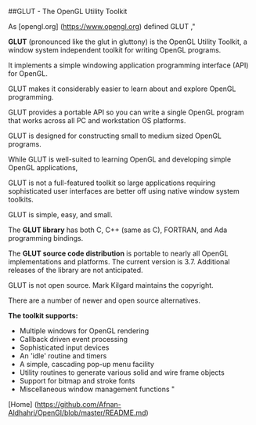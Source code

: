 

##GLUT - The OpenGL Utility Toolkit

As [opengl.org] (https://www.opengl.org) defined GLUT ,"

**GLUT** (pronounced like the glut in gluttony) is the OpenGL Utility Toolkit, a window system independent toolkit for writing OpenGL programs.

It implements a simple windowing application programming interface (API) for OpenGL.

GLUT makes it considerably easier to learn about and explore OpenGL programming.

GLUT provides a portable API so you can write a single OpenGL program that works across all PC and workstation OS platforms.

GLUT is designed for constructing small to medium sized OpenGL programs. 

While GLUT is well-suited to learning OpenGL and developing simple OpenGL applications,

GLUT is not a full-featured toolkit so large applications requiring sophisticated user interfaces are better off using native window system toolkits. 

GLUT is simple, easy, and small.

The **GLUT library** has both C, C++ (same as C), FORTRAN, and Ada programming bindings.

The **GLUT source code distribution** is portable to nearly all OpenGL implementations and platforms. The current version is 3.7. Additional releases of the library are not anticipated.

GLUT is not open source. Mark Kilgard maintains the copyright. 

There are a number of newer and open source alternatives.

**The toolkit supports:**

* Multiple windows for OpenGL rendering
* Callback driven event processing
* Sophisticated input devices
* An 'idle' routine and timers
* A simple, cascading pop-up menu facility
* Utility routines to generate various solid and wire frame objects
* Support for bitmap and stroke fonts
* Miscellaneous window management functions "

[Home] (https://github.com/Afnan-Aldhahri/OpenGl/blob/master/README.md)

